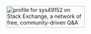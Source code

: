 <a href="https://stackexchange.com/users/1999359"><img src="https://stackexchange.com/users/flair/1999359.png" width="208" height="58" alt="profile for sys49152 on Stack Exchange, a network of free, community-driven Q&amp;A sites" title="profile for sys49152 on Stack Exchange, a network of free, community-driven Q&amp;A sites"></a>
